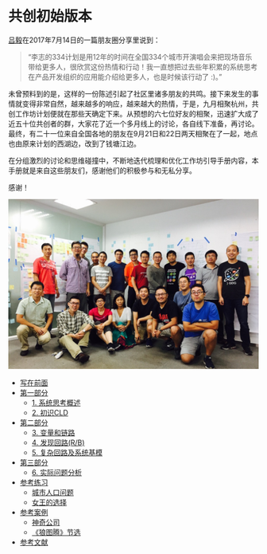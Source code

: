 # 共创初始版本

[吕毅](https://github.com/yilv "Lv Yi")在2017年7月14日的一篇朋友圈分享里说到：

> “李志的334计划是用12年的时间在全国334个城市开演唱会来把现场音乐带给更多人，很欣赏这份热情和行动！我一直想把过去些年积累的系统思考在产品开发组织的应用能介绍给更多人，也是时候该行动了 :)。”

未曾预料到的是，这样的一份陈述引起了社区里诸多朋友的共鸣。接下来发生的事情就变得非常自然，越来越多的响应，越来越大的热情，于是，九月相聚杭州，共创工作坊计划便就在那些天确定下来。从预想的六七位好友的相聚，迅速扩大成了近五十位共创者的群，大家花了近一个多月线上的讨论，各自线下准备，再讨论。最终，有二十一位来自全国各地的朋友在9月21日和22日两天相聚在了一起，地点也由原来计划的西湖边，改到了钱塘江边。

在分组激烈的讨论和思维碰撞中，不断地迭代梳理和优化工作坊引导手册内容，本手册就是来自这些朋友们，感谢他们的积极参与和无私分享。

感谢！

![贡献者们](./gitbook/images/contributors.jpg)

* [写在前面](./README.md)
* [第一部分](./part1/README.md)
    * [1. 系统思考概述](./part1/brief_introduction.md)
    * [2. 初识CLD](./part1/cld_reading.md)
* [第二部分](./part2/README.md)
    * [3. 变量和链路](./part2/cld_elements.md)
    * [4. 发现回路(R/B)](./part2/loop.md)
    * [5. 复杂回路及系统基模](./part2/more_loop_systems_archetypes.md)
* [第三部分](./part3/README.md)
    * [6. 实际问题分析](./part3/study_of_actual_problems.md)
* [参考练习](./exercises/README.md)
    * [城市人口问题](./exercises/loops_city_population.md)
    * [女王的选择](./exercises/the_queue_s_choice.md)
* [参考案例](./cases/README.md)
    * [神奇公司](./cases/wonder_company.md)
    * [《狼图腾》节选](./cases/wolf_totem.md)
* [参考文献](./reference.md)
